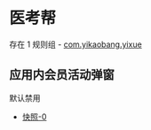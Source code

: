 # 医考帮

存在 1 规则组 - [com.yikaobang.yixue](/src/apps/com.yikaobang.yixue.ts)

## 应用内会员活动弹窗

默认禁用

- [快照-0](https://i.gkd.li/i/13425853)
